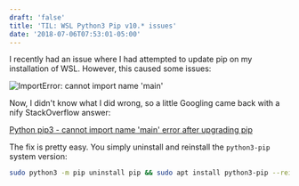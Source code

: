 ```yaml
---
draft: 'false'
title: 'TIL: WSL Python3 Pip v10.* issues'
date: '2018-07-06T07:53:01-05:00'
---
```

I recently had an issue where I had attempted to update pip on my installation of WSL.  However, this caused some issues:

![ImportError: cannot import name 'main'](/img/uploads/2018-07-06-08_07_39-window.png)

Now, I didn't know what I did wrong, so a little Googling came back with a nify StackOverflow answer:

[Python pip3 - cannot import name 'main' error after upgrading pip](https://stackoverflow.com/q/49836676/7008)

The fix is pretty easy.  You simply uninstall and reinstall the `python3-pip` system version:

```sh
sudo python3 -m pip uninstall pip && sudo apt install python3-pip --reinstall
```

